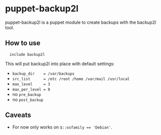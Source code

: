 # puppet-backup2l

puppet-backup2l is a puppet module to create backups with the backup2l tool.

## How to use

```
  include backup2l
```

This will put backup2l into place with default settings:
  * `backup_dir    = /var/backups`
  * `src_list      = /etc /root /home /var/mail /usr/local`
  * `max_level     = 3`
  * `max_per_level = 8`
  * no `pre_backup`
  * no `post_backup`

## Caveats

  * For now only works on `$::osfamily == 'Debian'`.
